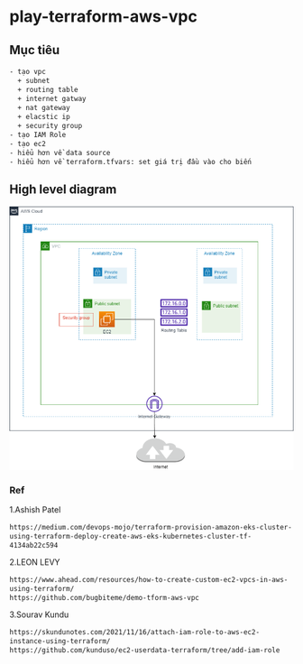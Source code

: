 # play-terraform-aws-vpc

## Mục tiêu
```
- tạo vpc
  + subnet
  + routing table
  + internet gatway
  + nat gateway
  + elacstic ip
  + security group
- tạo IAM Role
- tạo ec2
- hiểu hơn về data source
- hiểu hơn về terraform.tfvars: set giá trị đầu vào cho biến

```

## High level diagram

![Diagram](img/aws-vpc.png)

### Ref

1.Ashish Patel
```
https://medium.com/devops-mojo/terraform-provision-amazon-eks-cluster-using-terraform-deploy-create-aws-eks-kubernetes-cluster-tf-4134ab22c594
```

2.LEON LEVY
```
https://www.ahead.com/resources/how-to-create-custom-ec2-vpcs-in-aws-using-terraform/
https://github.com/bugbiteme/demo-tform-aws-vpc
```
3.Sourav Kundu
```
https://skundunotes.com/2021/11/16/attach-iam-role-to-aws-ec2-instance-using-terraform/
https://github.com/kunduso/ec2-userdata-terraform/tree/add-iam-role
```